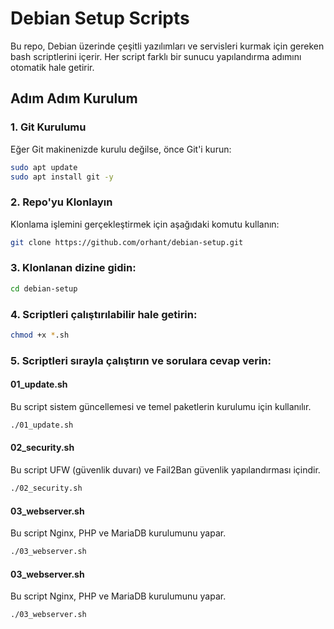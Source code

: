 # Debian Setup Scripts

Bu repo, Debian üzerinde çeşitli yazılımları ve servisleri kurmak için gereken bash scriptlerini içerir. Her script farklı bir sunucu yapılandırma adımını otomatik hale getirir.

## Adım Adım Kurulum

### 1. Git Kurulumu
Eğer Git makinenizde kurulu değilse, önce Git'i kurun:

```bash
sudo apt update
sudo apt install git -y 
```
### 2. Repo'yu Klonlayın
Klonlama işlemini gerçekleştirmek için aşağıdaki komutu kullanın:

```bash
git clone https://github.com/orhant/debian-setup.git
```

### 3. Klonlanan dizine gidin:

```bash
cd debian-setup
```

### 4. Scriptleri çalıştırılabilir hale getirin:

```bash
chmod +x *.sh
```
### 5. Scriptleri sırayla çalıştırın ve sorulara cevap verin:

####  01_update.sh
Bu script sistem güncellemesi ve temel paketlerin kurulumu için kullanılır.

```bash
./01_update.sh
```

####  02_security.sh
Bu script UFW (güvenlik duvarı) ve Fail2Ban güvenlik yapılandırması içindir.

```bash
./02_security.sh
```

####  03_webserver.sh
Bu script Nginx, PHP ve MariaDB kurulumunu yapar.

```bash
./03_webserver.sh
```

####  03_webserver.sh
Bu script Nginx, PHP ve MariaDB kurulumunu yapar.

```bash
./03_webserver.sh
```